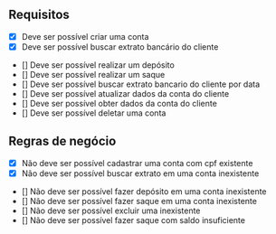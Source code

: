 ## Requisitos 

- [x] Deve ser possível criar uma conta 
- [x] Deve ser possível buscar extrato bancário do cliente 
- [] Deve ser possível realizar um depósito 
- [] Deve ser possível realizar um saque 
- [] Deve ser possível buscar extrato bancario do cliente por data 
- [] Deve ser possível atualizar dados da conta do cliente 
- [] Deve ser possível obter dados da conta do cliente 
- [] Deve ser possível deletar uma conta 

## Regras de negócio 
- [x] Não deve ser possível cadastrar uma conta com cpf existente 
- [x] Não deve ser possível buscar extrato em uma conta inexistente 
- [] Não deve ser possível fazer depósito em uma conta inexistente
- [] Não deve ser possível fazer saque em uma conta inexistente
- [] Não deve ser possível excluir uma inexistente 
- [] Não deve ser possível fazer saque com saldo insuficiente 

